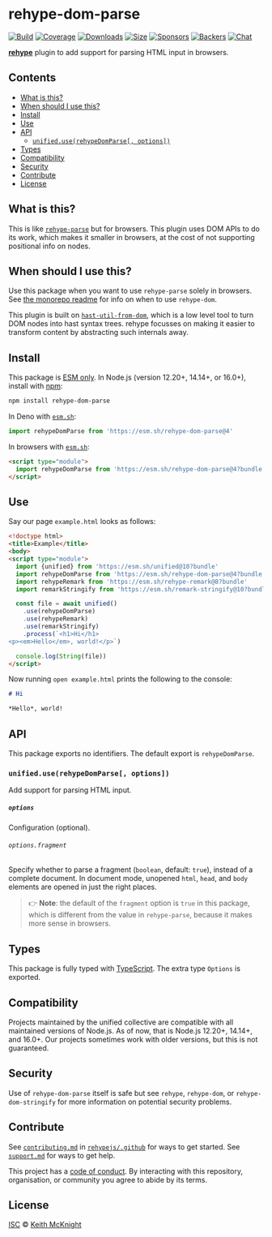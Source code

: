 # rehype-dom-parse

[![Build][build-badge]][build]
[![Coverage][coverage-badge]][coverage]
[![Downloads][downloads-badge]][downloads]
[![Size][size-badge]][size]
[![Sponsors][sponsors-badge]][collective]
[![Backers][backers-badge]][collective]
[![Chat][chat-badge]][chat]

**[rehype][]** plugin to add support for parsing HTML input in browsers.

## Contents

*   [What is this?](#what-is-this)
*   [When should I use this?](#when-should-i-use-this)
*   [Install](#install)
*   [Use](#use)
*   [API](#api)
    *   [`unified.use(rehypeDomParse[, options])`](#unifieduserehypedomparse-options)
*   [Types](#types)
*   [Compatibility](#compatibility)
*   [Security](#security)
*   [Contribute](#contribute)
*   [License](#license)

## What is this?

This is like [`rehype-parse`][rehype-parse] but for browsers.
This plugin uses DOM APIs to do its work, which makes it smaller in browsers, at
the cost of not supporting positional info on nodes.

## When should I use this?

Use this package when you want to use `rehype-parse` solely in browsers.
See [the monorepo readme][rehype-dom] for info on when to use `rehype-dom`.

This plugin is built on [`hast-util-from-dom`][hast-util-from-dom], which is a
low level tool to turn DOM nodes into hast syntax trees.
rehype focusses on making it easier to transform content by abstracting such
internals away.

## Install

This package is [ESM only](https://gist.github.com/sindresorhus/a39789f98801d908bbc7ff3ecc99d99c).
In Node.js (version 12.20+, 14.14+, or 16.0+), install with [npm][]:

```sh
npm install rehype-dom-parse
```

In Deno with [`esm.sh`][esmsh]:

```js
import rehypeDomParse from 'https://esm.sh/rehype-dom-parse@4'
```

In browsers with [`esm.sh`][esmsh]:

```html
<script type="module">
  import rehypeDomParse from 'https://esm.sh/rehype-dom-parse@4?bundle'
</script>
```

## Use

Say our page `example.html` looks as follows:

```html
<!doctype html>
<title>Example</title>
<body>
<script type="module">
  import {unified} from 'https://esm.sh/unified@10?bundle'
  import rehypeDomParse from 'https://esm.sh/rehype-dom-parse@4?bundle'
  import rehypeRemark from 'https://esm.sh/rehype-remark@8?bundle'
  import remarkStringify from 'https://esm.sh/remark-stringify@10?bundle'

  const file = await unified()
    .use(rehypeDomParse)
    .use(rehypeRemark)
    .use(remarkStringify)
    .process(`<h1>Hi</h1>
<p><em>Hello</em>, world!</p>`)

  console.log(String(file))
</script>
```

Now running `open example.html` prints the following to the console:

```markdown
# Hi

*Hello*, world!
```

## API

This package exports no identifiers.
The default export is `rehypeDomParse`.

### `unified.use(rehypeDomParse[, options])`

Add support for parsing HTML input.

##### `options`

Configuration (optional).

###### `options.fragment`

Specify whether to parse a fragment (`boolean`, default: `true`), instead of a
complete document.
In document mode, unopened `html`, `head`, and `body` elements are opened in
just the right places.

> 👉 **Note**: the default of the `fragment` option is `true` in this package,
> which is different from the value in `rehype-parse`, because it makes more
> sense in browsers.

## Types

This package is fully typed with [TypeScript][].
The extra type `Options` is exported.

## Compatibility

Projects maintained by the unified collective are compatible with all maintained
versions of Node.js.
As of now, that is Node.js 12.20+, 14.14+, and 16.0+.
Our projects sometimes work with older versions, but this is not guaranteed.

## Security

Use of `rehype-dom-parse` itself is safe but see `rehype`, `rehype-dom`, or
`rehype-dom-stringify` for more information on potential security problems.

## Contribute

See [`contributing.md`][contributing] in [`rehypejs/.github`][health] for ways
to get started.
See [`support.md`][support] for ways to get help.

This project has a [code of conduct][coc].
By interacting with this repository, organisation, or community you agree to
abide by its terms.

## License

[ISC][license] © [Keith McKnight][author]

<!-- Definitions -->

[build-badge]: https://github.com/rehypejs/rehype-dom/workflows/main/badge.svg

[build]: https://github.com/rehypejs/rehype-dom/actions

[coverage-badge]: https://img.shields.io/codecov/c/github/rehypejs/rehype-dom.svg

[coverage]: https://codecov.io/github/rehypejs/rehype-dom

[downloads-badge]: https://img.shields.io/npm/dm/rehype-dom-parse.svg

[downloads]: https://www.npmjs.com/package/rehype-dom-parse

[size-badge]: https://img.shields.io/bundlephobia/minzip/rehype-dom-parse.svg

[size]: https://bundlephobia.com/result?p=rehype-dom-parse

[sponsors-badge]: https://opencollective.com/unified/sponsors/badge.svg

[backers-badge]: https://opencollective.com/unified/backers/badge.svg

[collective]: https://opencollective.com/unified

[chat-badge]: https://img.shields.io/badge/chat-discussions-success.svg

[chat]: https://github.com/rehypejs/rehype/discussions

[npm]: https://docs.npmjs.com/cli/install

[esmsh]: https://esm.sh

[author]: https://keith.mcknig.ht

[license]: https://github.com/rehypejs/rehype-dom/blob/main/license

[typescript]: https://www.typescriptlang.org

[health]: https://github.com/rehypejs/.github

[contributing]: https://github.com/rehypejs/.github/blob/main/contributing.md

[support]: https://github.com/rehypejs/.github/blob/main/support.md

[coc]: https://github.com/rehypejs/.github/blob/main/code-of-conduct.md

[rehype]: https://github.com/rehypejs/rehype

[rehype-dom]: https://github.com/rehypejs/rehype-dom

[rehype-parse]: https://github.com/rehypejs/rehype/tree/main/packages/rehype-parse

[hast-util-from-dom]: https://github.com/syntax-tree/hast-util-from-dom
